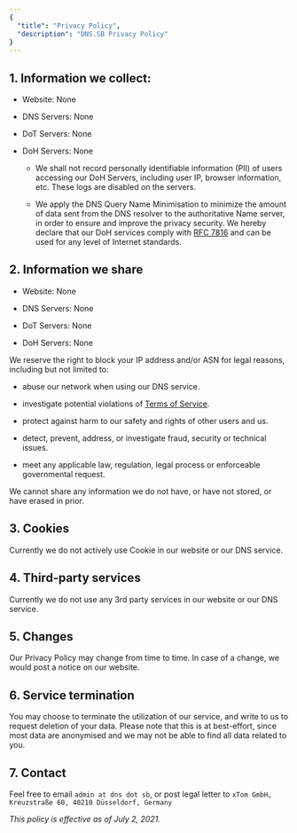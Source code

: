 ```yaml
---
{
  "title": "Privacy Policy",
  "description": "DNS.SB Privacy Policy"
}
---
```



## 1. Information we collect:

- Website: None

- DNS Servers: None

- DoT Servers: None

- DoH Servers: None

  - We shall not record personally identifiable information (PII) of users accessing our DoH Servers, including user IP, browser information, etc. These logs are disabled on the servers.

  - We apply the DNS Query Name Minimisation to minimize the amount of data sent from the DNS resolver to the authoritative Name server, in order to ensure and improve the privacy security. We hereby declare that our DoH services comply with [RFC 7816](https://datatracker.ietf.org/doc/html/rfc7816) and can be used for any level of Internet standards.

## 2. Information we share

- Website: None

- DNS Servers: None

- DoT Servers: None

- DoH Servers: None

We reserve the right to block your IP address and/or ASN for legal reasons, including but not limited to:

- abuse our network when using our DNS service.

- investigate potential violations of [Terms of Service](/tos/).

- protect against harm to our safety and rights of other users and us.

- detect, prevent, address, or investigate fraud, security or technical issues.

- meet any applicable law, regulation, legal process or enforceable governmental request.

We cannot share any information we do not have, or have not stored, or have erased in prior.

## 3. Cookies

Currently we do not actively use Cookie in our website or our DNS service.

## 4. Third-party services

Currently we do not use any 3rd party services in our website or our DNS service.

## 5. Changes

Our Privacy Policy may change from time to time. In case of a change, we would post a notice on our website.

## 6. Service termination

You may choose to terminate the utilization of our service, and write to us to request deletion of your data. Please note that this is at best-effort, since most data are anonymised and we may not be able to find all data related to you.

## 7. Contact

Feel free to email `admin at dns dot sb`, or post legal letter to `xTom GmbH, Kreuzstraße 60, 40210 Düsseldorf, Germany`

*This policy is effective as of July 2, 2021.*
